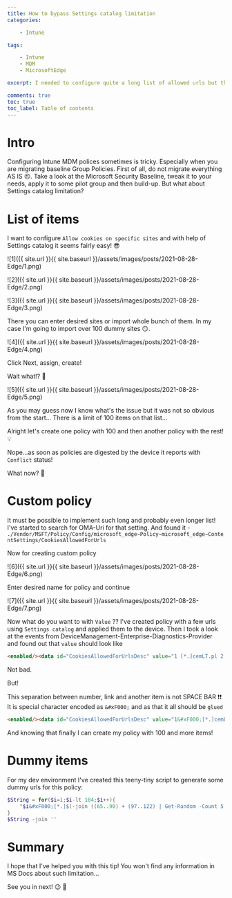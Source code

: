```yaml
---
title: How to bypass Settings catalog limitation
categories:

    - Intune

tags:

    - Intune
    - MDM
    - MicrosoftEdge

excerpt: I needed to configure quite a long list of allowed urls but then I hit a wall

comments: true
toc: true
toc_label: Table of contents
---
```


# Intro

Configuring Intune MDM polices sometimes is tricky.
Especially when you are migrating baseline Group Policies.
First of all, do not migrate everything AS IS 😣.
Take a look at the Microsoft Security Baseline, tweak it to your needs, apply it to some pilot group and then build-up.
But what about Settings catalog limitation?

# List of items

I want to configure `Allow cookies on specific sites` and with help of Settings catalog it seems fairly easy! 😎

![1]({{ site.url }}{{ site.baseurl }}/assets/images/posts/2021-08-28-Edge/1.png)

![2]({{ site.url }}{{ site.baseurl }}/assets/images/posts/2021-08-28-Edge/2.png)

![3]({{ site.url }}{{ site.baseurl }}/assets/images/posts/2021-08-28-Edge/3.png)

There you can enter desired sites or import whole bunch of them.
In my case I'm going to import over 100 dummy sites 😏.

![4]({{ site.url }}{{ site.baseurl }}/assets/images/posts/2021-08-28-Edge/4.png)

Click Next, assign, create!

Wait what!? 🤨

![5]({{ site.url }}{{ site.baseurl }}/assets/images/posts/2021-08-28-Edge/5.png)

As you may guess now I know what's the issue but it was not so obvious from the start...
There is a limit of 100 items on that list...

Alright let's create one policy with 100 and then another policy with the rest! 💡

Nope...as soon as policies are digested by the device it reports with `Conflict` status!

What now? 🤔

# Custom policy

It must be possible to implement such long and probably even longer list!
I've started to search for OMA-Uri for that setting.
And found it - `./Vendor/MSFT/Policy/Config/microsoft_edge~Policy~microsoft_edge~ContentSettings/CookiesAllowedForUrls`

Now for creating custom policy

![6]({{ site.url }}{{ site.baseurl }}/assets/images/posts/2021-08-28-Edge/6.png)

Enter desired name for policy and continue

![7]({{ site.url }}{{ site.baseurl }}/assets/images/posts/2021-08-28-Edge/7.png)

Now what do you want to with `Value` ??
I've created policy with a few urls using `Settings catalog` and applied them to the device.
Then I took a look at the events from DeviceManagement-Enterprise-Diagnostics-Provider and found out that `value` should look like

```html
<enabled/><data id="CookiesAllowedForUrlsDesc" value="1 [*.]cemLT.pl 2 [*.]asdrW.pl"/>
```

Not bad.

But!

This separation between number, link and another item is not SPACE BAR ❗❗
It is special character encoded as `&#xF000;` and as that it all should be `glued`

```html
<enabled/><data id="CookiesAllowedForUrlsDesc" value="1&#xF000;[*.]cemLT.pl&#xF000;2&#xF000;[*.]asdrW.pl"/>
```

And knowing that finally I can create my policy with 100 and more items!

# Dummy items

For my dev environment I've created this teeny-tiny script to generate some dummy urls for this policy:

```powershell
$String = for($i=1;$i-lt 104;$i++){
	"$i&#xF000;[*.]$(-join ((65..90) + (97..122) | Get-Random -Count 5 | ForEach-Object {[char]$_})).pl&#xF000;"
}
$String -join ''
```

# Summary

I hope that I've helped you with this tip!
You won't find any information in MS Docs about such limitation...

See you in next! 😉 🧠

